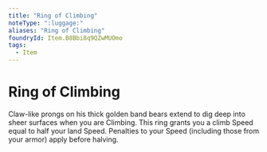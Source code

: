 ```yaml
---
title: "Ring of Climbing"
noteType: ":luggage:"
aliases: "Ring of Climbing"
foundryId: Item.B8Bbi8q9QZwMUOmo
tags:
  - Item
---
```


# Ring of Climbing

Claw-like prongs on his thick golden band bears extend to dig deep into sheer surfaces when you are Climbing. This ring grants you a climb Speed equal to half your land Speed. Penalties to your Speed (including those from your armor) apply before halving.
